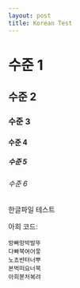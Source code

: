 ```yaml
---
layout: post
title: Korean Test
---
```


# 수준 1

## 수준 2

### 수준 3

#### 수준 4

##### 수준 5

###### 수준 6

한글파일 테스트

아희 코드:

```aheui
방빠망박발뚜
다빠북여어뭏
노쵸뱐텨너뿌
본벅떠요너북
아희볻처복려
```